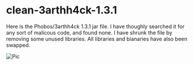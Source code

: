 # clean-3arthh4ck-1.3.1
Here is the Phobos/3arthh4ck 1.3.1 jar file. I have thoughly searched it for any sort of malicous code, and found none. I have shrunk the file by removing some unused libraries. All libraries and bianaries have also been swapped.

![Pic](https://github.com/Gopro336/clean-3arthhack-1.3.1/blob/main/3arthhack.png)
